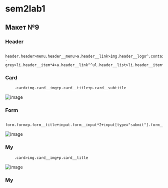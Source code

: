 # sem2lab1

## Макет №9 ##

### Header ###

```
    header.header>menu.header__menu>a.header__link>img.header__logo^.container>ul.header__list.header__list--grey>li.header__item*4>a.header__link^^ul.header__list>li.header__item*2>a.header__link^.header__item>btn.header__button
```

### Card ###

```
    .card>img.card__img+p.card__title+p.card__subtitle
```
![image](https://user-images.githubusercontent.com/113594760/223345735-b30a8779-5f76-4255-b5b7-23500e5268d0.png)


### Form ###

```
    form.form>p.form__title+input.form__input*2+input[type="submit"].form__submit
```
![image](https://user-images.githubusercontent.com/113594760/223345775-73159fd3-ae11-409a-b254-b5b239157427.png)


### My ###

```
    .card>img.card__img+p.card__title
```
![image](https://user-images.githubusercontent.com/113594760/223345855-0d13a5d2-c595-4b88-8f68-bb65f0cd40f3.png)

### My #
